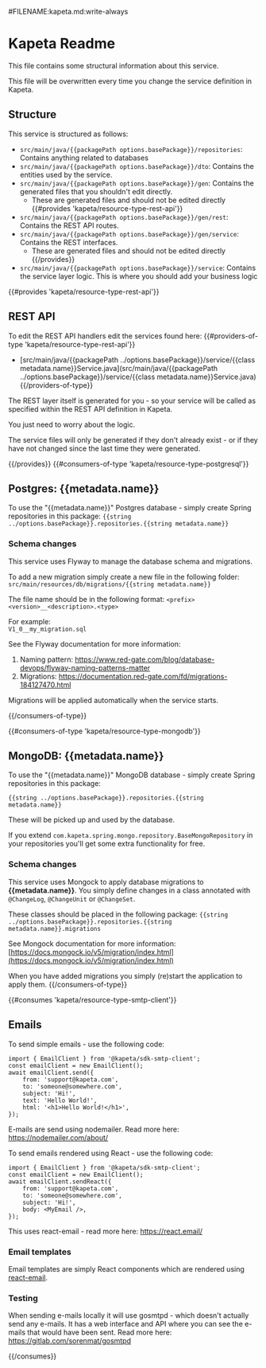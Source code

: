 #FILENAME:kapeta.md:write-always
# Kapeta Readme
This file contains some structural information about this service.

This file will be overwritten every time you change the service definition in Kapeta.

## Structure
This service is structured as follows:
* ```src/main/java/{{packagePath options.basePackage}}/repositories```: Contains anything related to databases
* ```src/main/java/{{packagePath options.basePackage}}/dto```: Contains the entities used by the service.
* ```src/main/java/{{packagePath options.basePackage}}/gen```: Contains the generated files that you shouldn't edit directly.
  * These are generated files and should not be edited directly
{{#provides 'kapeta/resource-type-rest-api'}}
* ```src/main/java/{{packagePath options.basePackage}}/gen/rest```: Contains the REST API routes.
* ```src/main/java/{{packagePath options.basePackage}}/gen/service```: Contains the REST interfaces.
  * These are generated files and should not be edited directly
{{/provides}} 
* ```src/main/java/{{packagePath options.basePackage}}/service```: Contains the service layer logic. This is where you should add your business logic

{{#provides 'kapeta/resource-type-rest-api'}}
## REST API 
To edit the REST API handlers edit the services found here:
{{#providers-of-type 'kapeta/resource-type-rest-api'}}
* [src/main/java/{{packagePath ../options.basePackage}}/service/{{class metadata.name}}Service.java](src/main/java/{{packagePath ../options.basePackage}}/service/{{class metadata.name}}Service.java)
{{/providers-of-type}}

The REST layer itself is generated for you - so your service
will be called as specified within the REST API definition in Kapeta.

You just need to worry about the logic.

The service files will only be generated if they don't already exist - or if they have not
changed since the last time they were generated.

{{/provides}}
{{#consumers-of-type 'kapeta/resource-type-postgresql'}}
## Postgres: {{metadata.name}}
To use the "{{metadata.name}}" Postgres database - simply create Spring 
repositories in this package:
```{{string ../options.basePackage}}.repositories.{{string metadata.name}}```

### Schema changes
This service uses Flyway to manage the database schema and migrations.

To add a new migration simply create a new file in the following folder:
```src/main/resources/db/migrations/{{string metadata.name}}```

The file name should be in the following format:
```<prefix><version>__<description>.<type>```

For example:  
```V1_0__my_migration.sql```

See the Flyway documentation for more information:
1. Naming pattern: https://www.red-gate.com/blog/database-devops/flyway-naming-patterns-matter
2. Migrations: https://documentation.red-gate.com/fd/migrations-184127470.html

Migrations will be applied automatically when the service starts.

{{/consumers-of-type}}

{{#consumers-of-type 'kapeta/resource-type-mongodb'}}
## MongoDB: {{metadata.name}}
To use the "{{metadata.name}}" MongoDB database - simply create Spring
repositories in this package:

```{{string ../options.basePackage}}.repositories.{{string metadata.name}}```

These will be picked up and used by the database.

If you extend ```com.kapeta.spring.mongo.repository.BaseMongoRepository``` in your repositories
you'll get some extra functionality for free.

### Schema changes
This service uses Mongock to apply database migrations to **{{metadata.name}}**. 
You simply define changes in a class annotated with ```@ChangeLog```, 
```@ChangeUnit``` or ```@ChangeSet```.

These classes should be placed in the following package:
```{{string ../options.basePackage}}.repositories.{{string metadata.name}}.migrations```

See Mongock documentation for more information:
[https://docs.mongock.io/v5/migration/index.html](https://docs.mongock.io/v5/migration/index.html)

When you have added migrations you simply (re)start the application to apply them. 
{{/consumers-of-type}}

{{#consumes 'kapeta/resource-type-smtp-client'}}
## Emails

To send simple emails - use the following code:
```tsx
import { EmailClient } from '@kapeta/sdk-smtp-client';
const emailClient = new EmailClient();
await emailClient.send({
    from: 'support@kapeta.com',
    to: 'someone@somewhere.com',
    subject: 'Hi!',
    text: 'Hello World!',
    html: '<h1>Hello World!</h1>',
});
```
E-mails are send using nodemailer. Read more here:
https://nodemailer.com/about/

To send emails rendered using React - use the following code: 
```tsx
import { EmailClient } from '@kapeta/sdk-smtp-client';
const emailClient = new EmailClient();
await emailClient.sendReact({
    from: 'support@kapeta.com',
    to: 'someone@somewhere.com',
    subject: 'Hi!',
    body: <MyEmail />,
});
```
This uses react-email - read more here: https://react.email/

### Email templates
Email templates are simply React components which are rendered using [react-email](https://react.email/).

### Testing
When sending e-mails locally it will use gosmtpd - which doesn't actually send any e-mails. 
It has a web interface and API where you can see the e-mails that would have been sent.
Read more here:
https://gitlab.com/sorenmat/gosmtpd

{{/consumes}}

